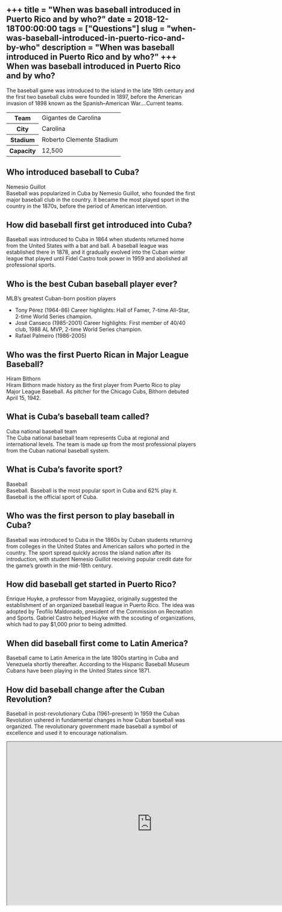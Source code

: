 +++
title = "When was baseball introduced in Puerto Rico and by who?"
date = 2018-12-18T00:00:00
tags = ["Questions"]
slug = "when-was-baseball-introduced-in-puerto-rico-and-by-who"
description = "When was baseball introduced in Puerto Rico and by who?"
+++
When was baseball introduced in Puerto Rico and by who?
-------------------------------------------------------

The baseball game was introduced to the island in the late 19th century and the first two baseball clubs were founded in 1897, before the American invasion of 1898 known as the Spanish–American War….Current teams.

<table><tr><th>Team</th><td>Gigantes de Carolina</td></tr><tr><th>City</th><td>Carolina</td></tr><tr><th>Stadium</th><td>Roberto Clemente Stadium</td></tr><tr><th>Capacity</th><td>12,500</td></tr></table>

Who introduced baseball to Cuba?
--------------------------------

Nemesio Guillot  
Baseball was popularized in Cuba by Nemesio Guillot, who founded the first major baseball club in the country. It became the most played sport in the country in the 1870s, before the period of American intervention.

How did baseball first get introduced into Cuba?
------------------------------------------------

Baseball was introduced to Cuba in 1864 when students returned home from the United States with a bat and ball. A baseball league was established there in 1878, and it gradually evolved into the Cuban winter league that played until Fidel Castro took power in 1959 and abolished all professional sports.

Who is the best Cuban baseball player ever?
-------------------------------------------

MLB’s greatest Cuban-born position players

- Tony Pérez (1964-86) Career highlights: Hall of Famer, 7-time All-Star, 2-time World Series champion.
- José Canseco (1985-2001) Career highlights: First member of 40/40 club, 1988 AL MVP, 2-time World Series champion.
- Rafael Palmeiro (1986-2005)

Who was the first Puerto Rican in Major League Baseball?
--------------------------------------------------------

Hiram Bithorn  
Hiram Bithorn made history as the first player from Puerto Rico to play Major League Baseball. As pitcher for the Chicago Cubs, Bithorn debuted April 15, 1942.

What is Cuba’s baseball team called?
------------------------------------

Cuba national baseball team  
The Cuba national baseball team represents Cuba at regional and international levels. The team is made up from the most professional players from the Cuban national baseball system.

What is Cuba’s favorite sport?
------------------------------

Baseball  
Baseball. Baseball is the most popular sport in Cuba and 62% play it. Baseball is the official sport of Cuba.

Who was the first person to play baseball in Cuba?
--------------------------------------------------

Baseball was introduced to Cuba in the 1860s by Cuban students returning from colleges in the United States and American sailors who ported in the country. The sport spread quickly across the island nation after its introduction, with student Nemesio Guillot receiving popular credit date for the game’s growth in the mid-19th century.

How did baseball get started in Puerto Rico?
--------------------------------------------

Enrique Huyke, a professor from Mayagüez, originally suggested the establishment of an organized baseball league in Puerto Rico. The idea was adopted by Teofilo Maldonado, president of the Commission on Recreation and Sports. Gabriel Castro helped Huyke with the scouting of organizations, which had to pay $1,000 prior to being admitted.

When did baseball first come to Latin America?
----------------------------------------------

Baseball came to Latin America in the late 1800s starting in Cuba and Venezuela shortly thereafter. According to the Hispanic Baseball Museum Cubans have been playing in the United States since 1871.

How did baseball change after the Cuban Revolution?
---------------------------------------------------

Baseball in post-revolutionary Cuba (1961–present) In 1959 the Cuban Revolution ushered in fundamental changes in how Cuban baseball was organized. The revolutionary government made baseball a symbol of excellence and used it to encourage nationalism.

<iframe allow="accelerometer; autoplay; clipboard-write; encrypted-media; gyroscope; picture-in-picture" allowfullscreen="" class="__youtube_prefs__  epyt-is-override  no-lazyload" data-no-lazy="1" data-origheight="433" data-origwidth="770" data-skipgform_ajax_framebjll="" height="433" id="_ytid_39693" loading="lazy" src="https://www.youtube.com/embed/nsBm9KCXA9o?enablejsapi=1&autoplay=0&cc_load_policy=0&cc_lang_pref=&iv_load_policy=1&loop=0&modestbranding=0&rel=1&fs=1&playsinline=0&autohide=2&theme=dark&color=red&controls=1&" title="YouTube player" width="770"></iframe>